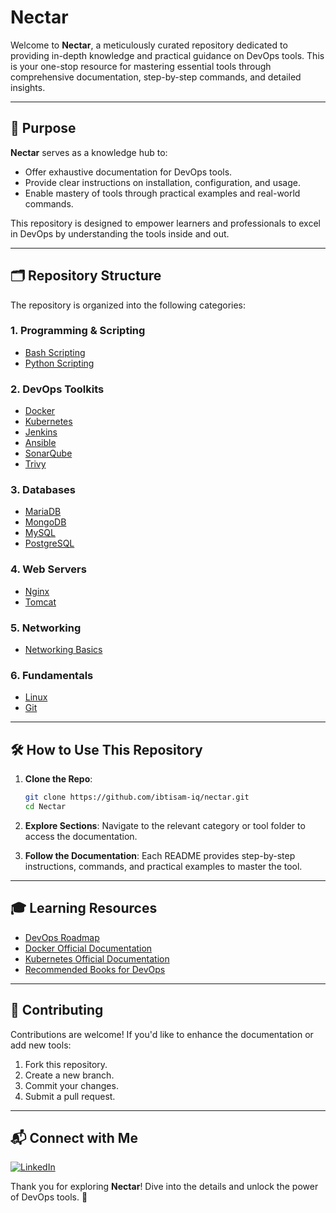# Nectar

Welcome to **Nectar**, a meticulously curated repository dedicated to providing in-depth knowledge and practical guidance on DevOps tools. This is your one-stop resource for mastering essential tools through comprehensive documentation, step-by-step commands, and detailed insights.

---

## 🎯 Purpose

**Nectar** serves as a knowledge hub to:
- Offer exhaustive documentation for DevOps tools.
- Provide clear instructions on installation, configuration, and usage.
- Enable mastery of tools through practical examples and real-world commands.

This repository is designed to empower learners and professionals to excel in DevOps by understanding the tools inside and out.

---

## 🗂️ Repository Structure

The repository is organized into the following categories:

### 1. **Programming & Scripting**
- [Bash Scripting]()
- [Python Scripting]()

### 2. **DevOps Toolkits**
- [Docker](https://github.com/ibtisam-iq/nectar/blob/main/docker/Docker.md)
- [Kubernetes]()
- [Jenkins](https://github.com/ibtisam-iq/nectar/blob/main/jenkins/Jenkins.md)
- [Ansible]()
- [SonarQube](https://github.com/ibtisam-iq/nectar/blob/main/sonarqube/SonarQube.md)
- [Trivy](https://github.com/ibtisam-iq/nectar/blob/main/trivy/Trivy.md)

### 3. **Databases**
- [MariaDB](https://github.com/ibtisam-iq/nectar/blob/main/mariadb/MariaDB.md)
- [MongoDB](https://github.com/ibtisam-iq/nectar/blob/main/mongodb/MongoDB.md)
- [MySQL](https://github.com/ibtisam-iq/nectar/blob/main/mysql/MySQL.md)
- [PostgreSQL](https://github.com/ibtisam-iq/nectar/blob/main/postgresql/PostgreSQL.md)

### 4. **Web Servers**
- [Nginx](https://github.com/ibtisam-iq/nectar/blob/main/nginx/Nginx.md)
- [Tomcat](https://github.com/ibtisam-iq/nectar/tree/main/tomcat)

### 5. **Networking**
- [Networking Basics](https://github.com/ibtisam-iq/nectar/blob/main/networking/Networking.md)

### 6. **Fundamentals**
- [Linux](https://github.com/ibtisam-iq/nectar/blob/main/linux/Linux.md)
- [Git](https://github.com/ibtisam-iq/nectar/blob/main/git/Git.md)

---

## 🛠️ How to Use This Repository

1. **Clone the Repo**:
   ```bash
   git clone https://github.com/ibtisam-iq/nectar.git
   cd Nectar
   ```

2. **Explore Sections**:
   Navigate to the relevant category or tool folder to access the documentation.

3. **Follow the Documentation**:
   Each README provides step-by-step instructions, commands, and practical examples to master the tool.

---

## 🎓 Learning Resources

- [DevOps Roadmap](https://roadmap.sh/devops)
- [Docker Official Documentation](https://docs.docker.com/)
- [Kubernetes Official Documentation](https://kubernetes.io/docs/)
- [Recommended Books for DevOps](https://www.goodreads.com/shelf/show/devops)

---

## 🤝 Contributing

Contributions are welcome! If you'd like to enhance the documentation or add new tools:

1. Fork this repository.
2. Create a new branch.
3. Commit your changes.
4. Submit a pull request.

---

## 📬 Connect with Me

<p align="left">
<a href="https://linkedin.com/in/ibtisam-iq" target="blank"><img src="https://img.shields.io/badge/-LinkedIn-%230077B5?style=for-the-badge&logo=linkedin&logoColor=white" alt="LinkedIn" /></a>
</p>


Thank you for exploring **Nectar**! Dive into the details and unlock the power of DevOps tools. 🚀
